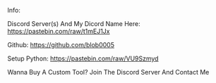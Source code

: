 Info:

Discord Server(s) And My Dicord Name Here: https://pastebin.com/raw/t1mEJ1Jx

Github: https://github.com/blob0005

Setup Python: https://pastebin.com/raw/VU9Szmyd

Wanna Buy A Custom Tool? Join The Discord Server And Contact Me
